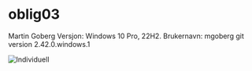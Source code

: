 # oblig03

Martin Goberg
Versjon: Windows 10 Pro, 22H2.
Brukernavn: mgoberg
git version 2.42.0.windows.1





![Individuell](https://github.com/mgoberg/oblig03/assets/116804646/18f1e360-7f87-44fa-9b9d-656de5f6cb1b)
